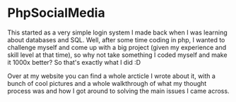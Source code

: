 # PhpSocialMedia

This started as a very simple login system I made back when I was learning about databases and SQL. Well, after some time coding in php, I wanted to challenge myself and come up with a big project (given my experience and skill level at that time), so why not take something I coded myself and make it 1000x better? So that's exactly what I did :D

Over at my website you can find a whole arcticle I wrote about it, with a bunch of cool pictures and a whole walkthrough of what my thought process was and how I got around to solving the main issues I came across.
